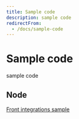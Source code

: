 ```yaml
---
title: Sample code
description: sample code
redirectFrom:
  - /docs/sample-code
---
```

# Sample code

sample code

## Node

[Front integrations sample](/docs/conversation/sample-code/conversation-sample-code-front.md)
